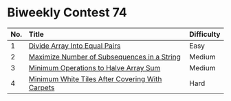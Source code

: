# Biweekly Contest 74

| No. | Title | Difficulty
|:---|:---|:---|
| 1 | [Divide Array Into Equal Pairs](https://leetcode.com/problems/divide-array-into-equal-pairs/) | Easy
| 2 | [Maximize Number of Subsequences in a String](https://leetcode.com/problems/maximize-number-of-subsequences-in-a-string/) | Medium
| 3 | [Minimum Operations to Halve Array Sum](https://leetcode.com/problems/minimum-operations-to-halve-array-sum/) | Medium
| 4 | [Minimum White Tiles After Covering With Carpets](https://leetcode.com/problems/minimum-white-tiles-after-covering-with-carpets/) | Hard